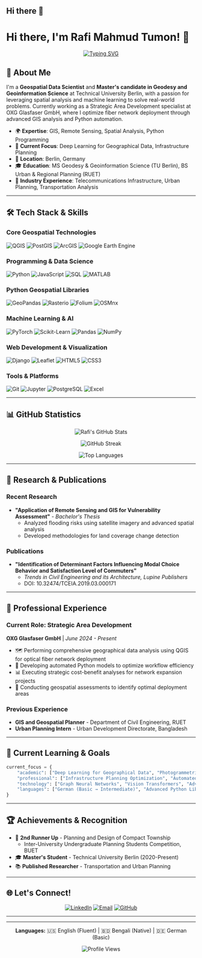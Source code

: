 ## Hi there 👋

# Hi there, I'm Rafi Mahmud Tumon! 👋

<div align="center">
  
[![Typing SVG](https://readme-typing-svg.herokuapp.com?font=Fira+Code&pause=1000&color=2F81F7&center=true&vCenter=true&width=435&lines=Geospatial+Data+Scientist;GIS+%26+Remote+Sensing+Specialist;Python+Developer;Master's+Student+at+TU+Berlin)](https://git.io/typing-svg)

</div>

## 🎯 About Me

I'm a **Geospatial Data Scientist** and **Master's candidate in Geodesy and Geoinformation Science** at Technical University Berlin, with a passion for leveraging spatial analysis and machine learning to solve real-world problems. Currently working as a Strategic Area Development specialist at OXG Glasfaser GmbH, where I optimize fiber network deployment through advanced GIS analysis and Python automation.

- 🌍 **Expertise**: GIS, Remote Sensing, Spatial Analysis, Python Programming
- 🔭 **Current Focus**: Deep Learning for Geographical Data, Infrastructure Planning
- 📍 **Location**: Berlin, Germany
- 🎓 **Education**: MS Geodesy & Geoinformation Science (TU Berlin), BS Urban & Regional Planning (RUET)
- 💼 **Industry Experience**: Telecommunications Infrastructure, Urban Planning, Transportation Analysis

---

## 🛠️ Tech Stack & Skills

### **Core Geospatial Technologies**
![QGIS](https://img.shields.io/badge/QGIS-3.22+-589632?style=for-the-badge&logo=qgis&logoColor=white)
![PostGIS](https://img.shields.io/badge/PostGIS-336791?style=for-the-badge&logo=postgresql&logoColor=white)
![ArcGIS](https://img.shields.io/badge/ArcGIS-2C5282?style=for-the-badge&logo=esri&logoColor=white)
![Google Earth Engine](https://img.shields.io/badge/Google_Earth_Engine-4285F4?style=for-the-badge&logo=google-earth&logoColor=white)

### **Programming & Data Science**
![Python](https://img.shields.io/badge/Python-3776AB?style=for-the-badge&logo=python&logoColor=white)
![JavaScript](https://img.shields.io/badge/JavaScript-F7DF1E?style=for-the-badge&logo=javascript&logoColor=black)
![SQL](https://img.shields.io/badge/SQL-336791?style=for-the-badge&logo=postgresql&logoColor=white)
![MATLAB](https://img.shields.io/badge/MATLAB-FF6500?style=for-the-badge&logo=mathworks&logoColor=white)

### **Python Geospatial Libraries**
![GeoPandas](https://img.shields.io/badge/GeoPandas-000000?style=for-the-badge&logo=pandas&logoColor=white)
![Rasterio](https://img.shields.io/badge/Rasterio-4CAF50?style=for-the-badge)
![Folium](https://img.shields.io/badge/Folium-77B829?style=for-the-badge&logo=leaflet&logoColor=white)
![OSMnx](https://img.shields.io/badge/OSMnx-FF6B6B?style=for-the-badge)

### **Machine Learning & AI**
![PyTorch](https://img.shields.io/badge/PyTorch-EE4C2C?style=for-the-badge&logo=pytorch&logoColor=white)
![Scikit-Learn](https://img.shields.io/badge/scikit--learn-F7931E?style=for-the-badge&logo=scikit-learn&logoColor=white)
![Pandas](https://img.shields.io/badge/Pandas-150458?style=for-the-badge&logo=pandas&logoColor=white)
![NumPy](https://img.shields.io/badge/NumPy-013243?style=for-the-badge&logo=numpy&logoColor=white)

### **Web Development & Visualization**
![Django](https://img.shields.io/badge/Django-092E20?style=for-the-badge&logo=django&logoColor=white)
![Leaflet](https://img.shields.io/badge/Leaflet-199900?style=for-the-badge&logo=leaflet&logoColor=white)
![HTML5](https://img.shields.io/badge/HTML5-E34F26?style=for-the-badge&logo=html5&logoColor=white)
![CSS3](https://img.shields.io/badge/CSS3-1572B6?style=for-the-badge&logo=css3&logoColor=white)

### **Tools & Platforms**
![Git](https://img.shields.io/badge/Git-F05032?style=for-the-badge&logo=git&logoColor=white)
![Jupyter](https://img.shields.io/badge/Jupyter-F37626?style=for-the-badge&logo=jupyter&logoColor=white)
![PostgreSQL](https://img.shields.io/badge/PostgreSQL-336791?style=for-the-badge&logo=postgresql&logoColor=white)
![Excel](https://img.shields.io/badge/Microsoft_Excel-217346?style=for-the-badge&logo=microsoft-excel&logoColor=white)

---

## 📊 GitHub Statistics

<div align="center">
  
![Rafi's GitHub Stats](https://github-readme-stats.vercel.app/api?username=rafimt&show_icons=true&theme=radical&hide_border=true&count_private=true)

![GitHub Streak](https://github-readme-streak-stats.herokuapp.com/?user=rafimt&theme=radical&hide_border=true)

![Top Languages](https://github-readme-stats.vercel.app/api/top-langs/?username=rafimt&layout=compact&theme=radical&hide_border=true)

</div>

---

## 🔬 Research & Publications

### **Recent Research**
- **"Application of Remote Sensing and GIS for Vulnerability Assessment"** - *Bachelor's Thesis*
  - Analyzed flooding risks using satellite imagery and advanced spatial analysis
  - Developed methodologies for land coverage change detection

### **Publications**
- **"Identification of Determinant Factors Influencing Modal Choice Behavior and Satisfaction Level of Commuters"**
  - *Trends in Civil Engineering and its Architecture, Lupine Publishers*
  - DOI: 10.32474/TCEIA.2019.03.000171

---

## 💼 Professional Experience

### **Current Role: Strategic Area Development** 
**OXG Glasfaser GmbH** | *June 2024 - Present*
- 🗺️ Performing comprehensive geographical data analysis using QGIS for optical fiber network deployment
- 🐍 Developing automated Python models to optimize workflow efficiency
- 📊 Executing strategic cost-benefit analyses for network expansion projects
- 🎯 Conducting geospatial assessments to identify optimal deployment areas

### **Previous Experience**
- **GIS and Geospatial Planner** - Department of Civil Engineering, RUET
- **Urban Planning Intern** - Urban Development Directorate, Bangladesh

---

## 🎯 Current Learning & Goals

```python
current_focus = {
    "academic": ["Deep Learning for Geographical Data", "Photogrammetric Computer Vision"],
    "professional": ["Infrastructure Planning Optimization", "Automated Geospatial Workflows"],
    "technology": ["Graph Neural Networks", "Vision Transformers", "Advanced QGIS Automation"],
    "languages": ["German (Basic → Intermediate)", "Advanced Python Libraries"]
}
```

---

## 🏆 Achievements & Recognition

- 🥉 **2nd Runner Up** - Planning and Design of Compact Township
  - Inter-University Undergraduate Planning Students Competition, BUET
- 🎓 **Master's Student** - Technical University Berlin (2020-Present)
- 📚 **Published Researcher** - Transportation and Urban Planning

---

## 🌐 Let's Connect!

<div align="center">

[![LinkedIn](https://img.shields.io/badge/LinkedIn-0077B5?style=for-the-badge&logo=linkedin&logoColor=white)](https://linkedin.com/in/rafi-mahmud-81171a14b)
[![Email](https://img.shields.io/badge/Email-D14836?style=for-the-badge&logo=gmail&logoColor=white)](mailto:rmtumon@gmail.com)
[![GitHub](https://img.shields.io/badge/GitHub-100000?style=for-the-badge&logo=github&logoColor=white)](https://github.com/rafimt)

</div>

---


---

<div align="center">

**Languages:** 🇺🇸 English (Fluent) | 🇧🇩 Bengali (Native) | 🇩🇪 German (Basic)

![Profile Views](https://komarev.com/ghpvc/?username=rafimt&color=blue&style=flat-square)

</div>

<!--
**rafimt/rafimt** is a ✨ _special_ ✨ repository because its `README.md` (this file) appears on your GitHub profile.
-->
